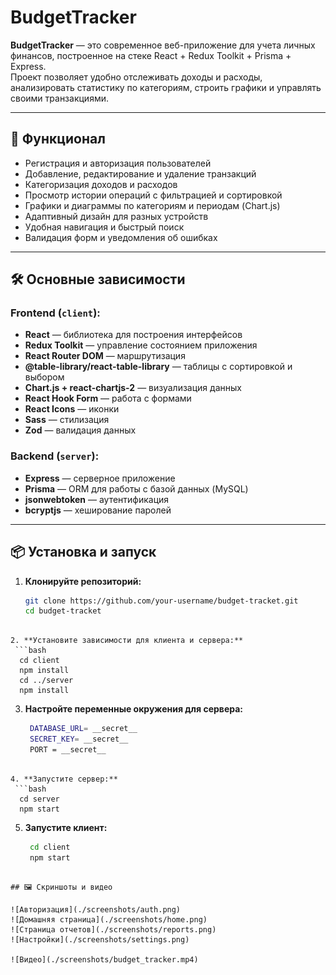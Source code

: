 # BudgetTracker

**BudgetTracker** — это современное веб-приложение для учета личных финансов, построенное на стеке React + Redux Toolkit + Prisma + Express.  
Проект позволяет удобно отслеживать доходы и расходы, анализировать статистику по категориям, строить графики и управлять своими транзакциями.

---

## 🚀 Функционал

- Регистрация и авторизация пользователей
- Добавление, редактирование и удаление транзакций
- Категоризация доходов и расходов
- Просмотр истории операций с фильтрацией и сортировкой
- Графики и диаграммы по категориям и периодам (Chart.js)
- Адаптивный дизайн для разных устройств
- Удобная навигация и быстрый поиск
- Валидация форм и уведомления об ошибках

---

## 🛠️ Основные зависимости

### Frontend (`client`):

- **React** — библиотека для построения интерфейсов
- **Redux Toolkit** — управление состоянием приложения
- **React Router DOM** — маршрутизация
- **@table-library/react-table-library** — таблицы с сортировкой и выбором
- **Chart.js + react-chartjs-2** — визуализация данных
- **React Hook Form** — работа с формами
- **React Icons** — иконки
- **Sass** — стилизация
- **Zod** — валидация данных

### Backend (`server`):

- **Express** — серверное приложение
- **Prisma** — ORM для работы с базой данных (MySQL)
- **jsonwebtoken** — аутентификация
- **bcryptjs** — хеширование паролей

---

## 📦 Установка и запуск

1. **Клонируйте репозиторий:**
   ```bash
   git clone https://github.com/your-username/budget-tracket.git
   cd budget-tracket
  ```

2. **Установите зависимости для клиента и сервера:**
   ```bash
    cd client
    npm install
    cd ../server
    npm install
  ```

3. **Настройте переменные окружения для сервера:**
   ```bash
    DATABASE_URL= __secret__
    SECRET_KEY= __secret__
    PORT = __secret__
  ```

4. **Запустите сервер:**
   ```bash
    cd server
    npm start
  ```

5. **Запустите клиент:**
   ```bash
    cd client
    npm start
  ```

## 🖼️ Скриншоты и видео

![Авторизация](./screenshots/auth.png)
![Домашняя страница](./screenshots/home.png)
![Страница отчетов](./screenshots/reports.png)
![Настройки](./screenshots/settings.png)

![Видео](./screenshots/budget_tracker.mp4)